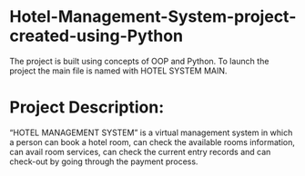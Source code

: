 # Hotel-Management-System-project-created-using-Python
The project is built using concepts of OOP and Python.
To launch the project the main file is named with HOTEL SYSTEM MAIN.
# Project Description:
“HOTEL MANAGEMENT SYSTEM” is a virtual management system in which a person can book a hotel room, can check the available rooms information, can avail room services, can check the current entry records and can check-out by going through the payment process.
